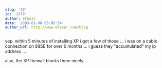 ```yaml
---
slug: '39'
id: '1278'
author: efesar
date: '2003-01-08 05:05:34'
author_url: http://www.efesar.com/blog
---
```

yep, within 5 minutes of installing XP i got a few of those ... i was on a cable connection on 98SE for over 6 months ... i guess they "accumulated" my ip address ... 

also, the XP firewall blocks them nicely ...
